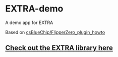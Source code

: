 # EXTRA-demo
A demo app for EXTRA

Based on [csBlueChip/FlipperZero_plugin_howto](https://github.com/csBlueChip/FlipperZero_plugin_howto)

## [Check out the EXTRA library here](https://github.com/Milk-Cool/EXTRA)
